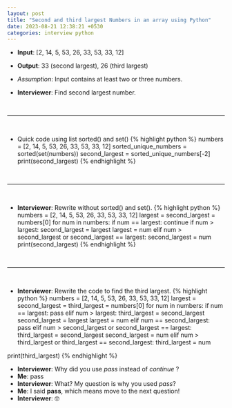 ```yaml
---
layout: post
title: "Second and third largest Numbers in an array using Python"
date: 2023-08-21 12:38:21 +0530
categories: interview python
---
```


- **Input**: [2, 14, 5, 53, 26, 33, 53, 33, 12]
- **Output**: 33 (second largest), 26 (third largest)
- *Assumption*: Input contains at least two or three numbers.

- **Interviewer**: Find second largest number.
<p>&nbsp;</p><hr/><p>&nbsp;</p>

- Quick code using list sorted() and set()
{% highlight python %}
numbers = [2, 14, 5, 53, 26, 33, 53, 33, 12]
sorted_unique_numbers = sorted(set(numbers))
second_largest = sorted_unique_numbers[-2]
print(second_largest)
{% endhighlight %}
<p>&nbsp;</p><hr/><p>&nbsp;</p>

- **Interviewer**: Rewrite without sorted() and set().
{% highlight python %}
numbers = [2, 14, 5, 53, 26, 33, 53, 33, 12]
largest = second_largest = numbers[0]
for num in numbers:
    if num == largest:
        continue
    if num > largest:
        second_largest = largest
        largest = num
    elif num > second_largest or second_largest == largest:
        second_largest = num
print(second_largest)
{% endhighlight %}
<p>&nbsp;</p><hr/><p>&nbsp;</p>

- **Interviewer**: Rewrite the code to find the third largest.
{% highlight python %}
numbers = [2, 14, 5, 53, 26, 33, 53, 33, 12]
largest = second_largest = third_largest = numbers[0]
for num in numbers:
    if num == largest:
        pass
    elif num > largest:
        third_largest = second_largest
        second_largest = largest
        largest = num
    elif num == second_largest:
        pass
    elif num > second_largest or second_largest == largest:
        third_largest = second_largest
        second_largest = num
    elif num > third_largest or third_largest == second_largest:
        third_largest = num

print(third_largest)
{% endhighlight %}

- **Interviewer**: Why did you use *pass* instead of *continue* ?
- **Me**: pass 
- **Interviewer**: What? My question is why you used *pass*?
- **Me**: I said **pass**, which means move to the next question!  
- **Interviewer**: 🤓